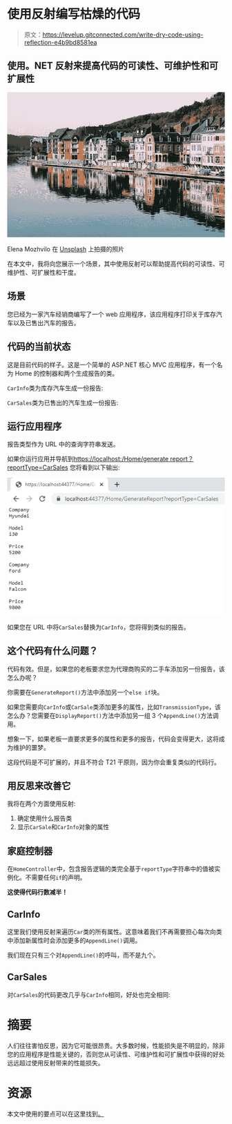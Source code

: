 # 使用反射编写枯燥的代码

> 原文：<https://levelup.gitconnected.com/write-dry-code-using-reflection-e4b9bd8581ea>

## 使用。NET 反射来提高代码的可读性、可维护性和可扩展性

![](img/2fe57c2e323b439590c10ac64845b7c8.png)

Elena Mozhvilo 在 [Unsplash](https://unsplash.com/s/photos/reflection) 上拍摄的照片

在本文中，我将向您展示一个场景，其中使用反射可以帮助提高代码的可读性、可维护性、可扩展性和干度。

## 场景

您已经为一家汽车经销商编写了一个 web 应用程序，该应用程序打印关于库存汽车以及已售出汽车的报告。

## 代码的当前状态

这是目前代码的样子。这是一个简单的 ASP.NET 核心 MVC 应用程序，有一个名为 Home 的控制器和两个生成报告的类。

`CarInfo`类为库存汽车生成一份报告:

`CarSales`类为已售出的汽车生成一份报告:

## 运行应用程序

报告类型作为 URL 中的查询字符串发送。

如果你运行应用并导航到[https://localhost:<yourPortNumberHere>/Home/generate report？reportType=CarSales](https://localhost:44377/Home/GenerateReport?reportType=CarSales) 您将看到以下输出:

![](img/dbba6942ea2f4ce70e41a72ed5a90540.png)

如果您在 URL 中将`CarSales`替换为`CarInfo`，您将得到类似的报告。

## 这个代码有什么问题？

代码有效。但是，如果您的老板要求您为代理商购买的二手车添加另一份报告，该怎么办呢？

你需要在`GenerateReport()`方法中添加另一个`else if`块。

如果您需要向`CarInfo`或`CarSale`类添加更多的属性，比如`TransmissionType`，该怎么办？您需要在`DisplayReport()`方法中添加另一组 3 个`AppendLine()`方法调用。

想象一下，如果老板一直要求更多的属性和更多的报告，代码会变得更大，这将成为维护的噩梦。

这段代码是不可扩展的，并且不符合 T21 干原则，因为你会重复类似的代码行。

## 用反思来改善它

我将在两个方面使用反射:

1.  确定使用什么报告类
2.  显示`CarSale`和`CarInfo`对象的属性

## 家庭控制器

在`HomeController`中，包含报告逻辑的类完全基于`reportType`字符串中的值被实例化。不需要任何`if`的声明。

**这使得代码行数减半！**

## CarInfo

这里我们使用反射来遍历`Car`类的所有属性。这意味着我们不再需要担心每次向类中添加新属性时会添加更多的`AppendLine()`调用。

我们现在只有三个对`AppendLine()`的呼叫，而不是九个。

## CarSales

对`CarSales`的代码更改几乎与`CarInfo`相同，好处也完全相同:

# 摘要

人们往往害怕反思，因为它可能很昂贵。大多数时候，性能损失是不明显的，除非您的应用程序是性能关键的，否则您从可读性、可维护性和可扩展性中获得的好处远远超过使用反射带来的性能损失。

# 资源

本文中使用的要点可以在这里找到[。](https://gist.github.com/DavidKlempfner)